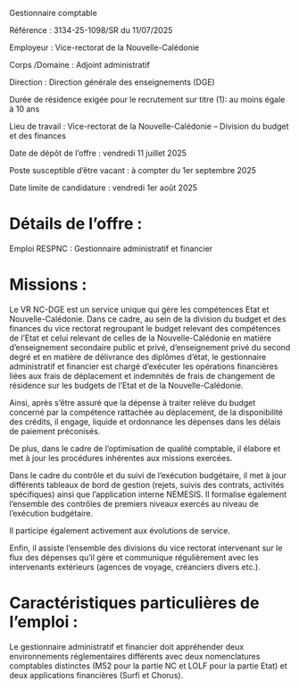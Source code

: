 
Gestionnaire comptable

Référence : 3134-25-1098/SR du 11/07/2025

Employeur : Vice-rectorat de la Nouvelle-Calédonie

Corps /Domaine : Adjoint administratif

Direction : Direction générale des enseignements (DGE)

Durée de résidence exigée pour le recrutement sur titre (1): au moins égale à 10 ans

Lieu de travail : Vice-rectorat de la Nouvelle-Calédonie – Division du budget et des finances

Date de dépôt de l’offre : vendredi 11 juillet 2025

Poste susceptible d’être vacant : à compter du 1er septembre 2025

Date limite de candidature : vendredi 1er août 2025

# Détails de l’offre :

Emploi RESPNC : Gestionnaire administratif et financier

# Missions :

Le VR NC-DGE est un service unique qui gère les compétences Etat et Nouvelle-Calédonie. Dans ce cadre, au sein de la division du budget et des finances du vice rectorat regroupant le budget relevant des compétences de l’Etat et celui relevant de celles de la Nouvelle-Calédonie en matière d’enseignement secondaire public et privé, d’enseignement privé du second degré et en matière de délivrance des diplômes d’état, le gestionnaire administratif et financier est chargé d’exécuter les opérations financières liées aux frais de déplacement et indemnités de frais de changement de résidence sur les budgets de l’Etat et de la Nouvelle-Calédonie.

Ainsi, après s’être assuré que la dépense à traiter relève du budget concerné par la compétence rattachée au déplacement, de la disponibilité des crédits, il engage, liquide et ordonnance les dépenses dans les délais de paiement préconisés.

De plus, dans le cadre de l’optimisation de qualité comptable, il élabore et met à jour les procédures inhérentes aux missions exercées.

Dans le cadre du contrôle et du suivi de l’exécution budgétaire, il met à jour différents tableaux de bord de gestion (rejets, suivis des contrats, activités spécifiques) ainsi que l’application interne NEMESIS. Il formalise également l’ensemble des contrôles de premiers niveaux exercés au niveau de l’exécution budgétaire.

Il participe également activement aux évolutions de service.

Enfin, il assiste l’ensemble des divisions du vice rectorat intervenant sur le flux des dépenses qu’il gère et communique régulièrement avec les intervenants extérieurs (agences de voyage, créanciers divers etc.).

# Caractéristiques particulières de l’emploi :

Le gestionnaire administratif et financier doit appréhender deux environnements réglementaires différents avec deux nomenclatures comptables distinctes (M52 pour la partie NC et LOLF pour la partie Etat) et deux applications financières (Surfi et Chorus).

